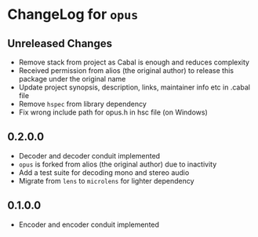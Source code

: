 # ChangeLog for `opus`

## Unreleased Changes

- Remove stack from project as Cabal is enough and reduces complexity
- Received permission from alios (the original author) to release this package under the original name
- Update project synopsis, description, links, maintainer info etc in .cabal file
- Remove `hspec` from library dependency
- Fix wrong include path for opus.h in hsc file (on Windows)

## 0.2.0.0

- Decoder and decoder conduit implemented
- `opus` is forked from alios (the original author) due to inactivity
- Add a test suite for decoding mono and stereo audio
- Migrate from `lens` to `microlens` for lighter dependency

## 0.1.0.0

- Encoder and encoder conduit implemented

